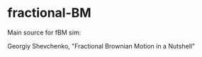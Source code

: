 # fractional-BM
Main source for fBM sim:

Georgiy Shevchenko, "Fractional Brownian Motion in a Nutshell"
